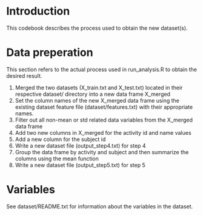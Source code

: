 # Introduction

This codebook describes the process used to obtain the new dataset(s).

# Data preperation

This section refers to the actual process used in run_analysis.R to obtain the desired result.

1. Merged the two datasets (X_train.txt and X_test.txt) located in their respective dataset/ directory into a new data frame X_merged
2. Set the column names of the new X_merged data frame using the existing dataset feature file (dataset/features.txt) with their appropriate names.
3. Filter out all non-mean or std related data variables from the X_merged data frame
4. Add two new columns in X_merged for the activity id and name values
5. Add a new column for the subject id
6. Write a new dataset file (output_step4.txt) for step 4
7. Group the data frame by activity and subject and then summarize the columns using the mean function
8. Write a new dataset file (output_step5.txt) for step 5

# Variables

See dataset/README.txt for information about the variables in the dataset.
